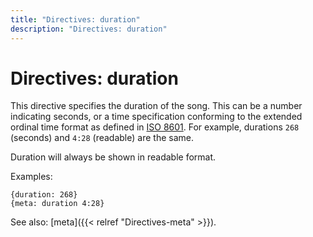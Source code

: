```yaml
---
title: "Directives: duration"
description: "Directives: duration"
---
```


# Directives: duration

This directive specifies the duration of the song. This can be a number
indicating seconds, or a time specification conforming to the extended
ordinal time format as defined in
[ISO 8601](https://en.wikipedia.org/wiki/ISO_8601#Times). For example,
durations `268` (seconds) and `4:28` (readable) are the same.

Duration will always be shown in readable format.

Examples:

    {duration: 268}
    {meta: duration 4:28}

See also: [meta]({{< relref "Directives-meta" >}}).
